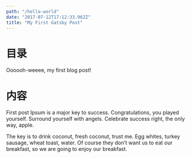```yaml
---
path: "/hello-world"
date: "2017-07-12T17:12:33.962Z"
title: "My First Gatsby Post"
---
```


# 目录

Oooooh-weeee, my first blog post!

# 内容

First post Ipsum is a major key to success. Congratulations, you played yourself. Surround yourself with angels. Celebrate success right, the only way, apple. 
 
The key is to drink coconut, fresh coconut, trust me. Egg whites, turkey sausage, wheat toast, water. Of course they don’t want us to eat our breakfast, so we are going to enjoy our breakfast.
